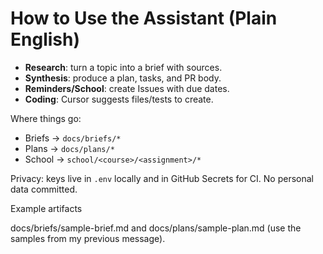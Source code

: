 # How to Use the Assistant (Plain English)

- **Research**: turn a topic into a brief with sources.
- **Synthesis**: produce a plan, tasks, and PR body.
- **Reminders/School**: create Issues with due dates.
- **Coding**: Cursor suggests files/tests to create.

Where things go:
- Briefs → `docs/briefs/*`
- Plans → `docs/plans/*`
- School → `school/<course>/<assignment>/*`

Privacy: keys live in `.env` locally and in GitHub Secrets for CI. No personal data committed.

Example artifacts

docs/briefs/sample-brief.md and docs/plans/sample-plan.md (use the samples from my previous message).